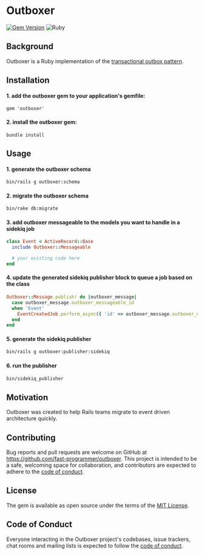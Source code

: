 # Outboxer

[![Gem Version](https://badge.fury.io/rb/outboxer.svg)](https://badge.fury.io/rb/outboxer)
![Ruby](https://github.com/fast-programmer/outboxer/actions/workflows/master.yml/badge.svg)

## Background

Outboxer is a Ruby implementation of the [transactional outbox pattern](https://microservices.io/patterns/data/transactional-outbox.html).

## Installation

#### 1. add the outboxer gem to your application's gemfile:

```
gem 'outboxer'
```

#### 2. install the outboxer gem:

```
bundle install
```

## Usage

#### 1. generate the outboxer schema

```bash
bin/rails g outboxer:schema
```

#### 2. migrate the outboxer schema

```bash
bin/rake db:migrate
```

#### 3. add outboxer messageable to the models you want to handle in a sidekiq job

```ruby
class Event < ActiveRecord::Base
  include Outboxer::Messageable

  # your existing code here
end
```

#### 4. update the generated sidekiq publisher block to queue a job based on the class

```ruby
Outboxer::Message.publish! do |outboxer_message|
  case outboxer_message.outboxer_messageable_id
  when 'Event'
    EventCreatedJob.perform_async({ 'id' => outboxer_message.outboxer_messageable_id })
  end
end
```

#### 5. generate the sidekiq publisher

```bash
bin/rails g outboxer:publisher:sidekiq
```

#### 6. run the publisher

```bash
bin/sidekiq_publisher
```

## Motivation

Outboxer was created to help Rails teams migrate to event driven architecture quickly.

## Contributing

Bug reports and pull requests are welcome on GitHub at https://github.com/fast-programmer/outboxer. This project is intended to be a safe, welcoming space for collaboration, and contributors are expected to adhere to the [code of conduct](https://github.com/fast-programmer/outboxer/blob/main/CODE_OF_CONDUCT.md).

## License

The gem is available as open source under the terms of the [MIT License](https://opensource.org/licenses/MIT).

## Code of Conduct

Everyone interacting in the Outboxer project's codebases, issue trackers, chat rooms and mailing lists is expected to follow the [code of conduct](https://github.com/fast-programmer/outboxer/blob/main/CODE_OF_CONDUCT.md).
